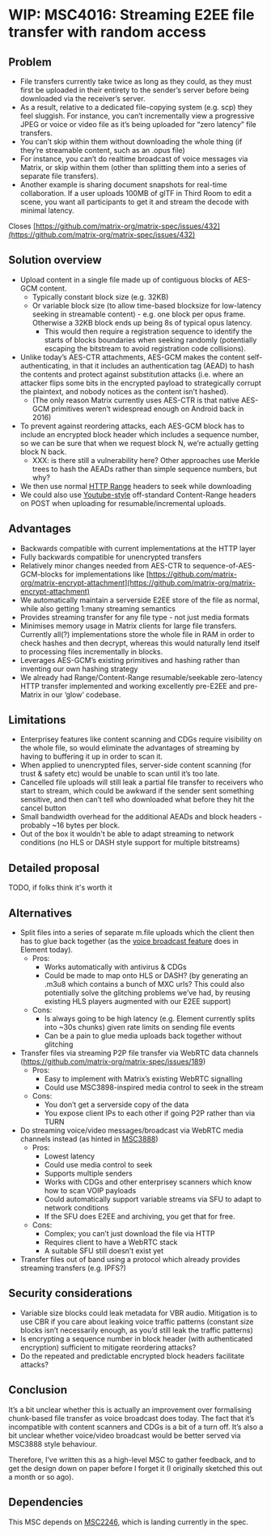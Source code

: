 # WIP: MSC4016: Streaming E2EE file transfer with random access

## Problem

* File transfers currently take twice as long as they could, as they must first be uploaded in their entirety to the sender’s server before being downloaded via the receiver’s server.
* As a result, relative to a dedicated file-copying system (e.g. scp) they feel sluggish. For instance, you can’t incrementally view a progressive JPEG or voice or video file as it’s being uploaded for “zero latency” file transfers.
* You can’t skip within them without downloading the whole thing (if they’re streamable content, such as an .opus file)
* For instance, you can’t do realtime broadcast of voice messages via Matrix, or skip within them (other than splitting them into a series of separate file transfers).
* Another example is sharing document snapshots for real-time collaboration. If a user uploads 100MB of glTF in Third Room to edit a scene, you want all participants to get it and stream the decode with minimal latency.

Closes [https://github.com/matrix-org/matrix-spec/issues/432](https://github.com/matrix-org/matrix-spec/issues/432) 

## Solution overview

* Upload content in a single file made up of contiguous blocks of AES-GCM content.
    * Typically constant block size (e.g. 32KB)
    * Or variable block size (to allow time-based blocksize for low-latency seeking in streamable content) - e.g. one block per opus frame.  Otherwise a 32KB block ends up being 8s of typical opus latency.
        * This would then require a registration sequence to identify the starts of blocks boundaries when seeking randomly (potentially escaping the bitstream to avoid registration code collisions).
* Unlike today’s AES-CTR attachments, AES-GCM makes the content self-authenticating, in that it includes an authentication tag (AEAD) to hash the contents and protect against substitution attacks (i.e. where an attacker flips some bits in the encrypted payload to strategically corrupt the plaintext, and nobody notices as the content isn’t hashed).
    * (The only reason Matrix currently uses AES-CTR is that native AES-GCM primitives weren’t widespread enough on Android back in 2016)
* To prevent against reordering attacks, each AES-GCM block has to include an encrypted block header which includes a sequence number, so we can be sure that when we request block N, we’re actually getting block N back.
    * XXX: is there still a vulnerability here? Other approaches use Merkle trees to hash the AEADs rather than simple sequence numbers, but why?
* We then use normal [HTTP Range](https://datatracker.ietf.org/doc/html/rfc2616#section-14.35.1) headers to seek while downloading
* We could also use [Youtube-style](https://developers.google.com/youtube/v3/guides/using_resumable_upload_protocol) off-standard Content-Range headers on POST when uploading for resumable/incremental uploads.

## Advantages

* Backwards compatible with current implementations at the HTTP layer
* Fully backwards compatible for unencrypted transfers
* Relatively minor changes needed from AES-CTR to sequence-of-AES-GCM-blocks for implementations like [https://github.com/matrix-org/matrix-encrypt-attachment](https://github.com/matrix-org/matrix-encrypt-attachment)  
* We automatically maintain a serverside E2EE store of the file as normal, while also getting 1:many streaming semantics
* Provides streaming transfer for any file type - not just media formats
* Minimises memory usage in Matrix clients for large file transfers. Currently all(?) implementations store the whole file in RAM in order to check hashes and then decrypt, whereas this would naturally lend itself to processing files incrementally in blocks.
* Leverages AES-GCM’s existing primitives and hashing rather than inventing our own hashing strategy
* We already had Range/Content-Range resumable/seekable zero-latency HTTP transfer implemented and working excellently pre-E2EE and pre-Matrix in our ‘glow’ codebase.

## Limitations

* Enterprisey features like content scanning and CDGs require visibility on the whole file, so would eliminate the advantages of streaming by having to buffering it up in order to scan it.
* When applied to unencrypted files, server-side content scanning (for trust & safety etc) would be unable to scan until it’s too late.
* Cancelled file uploads will still leak a partial file transfer to receivers who start to stream, which could be awkward if the sender sent something sensitive, and then can’t tell who downloaded what before they hit the cancel button
* Small bandwidth overhead for the additional AEADs and block headers - probably ~16 bytes per block.
* Out of the box it wouldn't be able to adapt streaming to network conditions (no HLS or DASH style support for multiple bitstreams)

## Detailed proposal

TODO, if folks think it's worth it

## Alternatives

* Split files into a series of separate m.file uploads which the client then has to glue back together (as the [voice broadcast feature](https://github.com/vector-im/element-meta/discussions/632) does in Element today).
    * Pros:
        * Works automatically with antivirus & CDGs
        * Could be made to map onto HLS or DASH? (by generating an .m3u8 which contains a bunch of MXC urls? This could also potentially solve the glitching problems we’ve had, by reusing existing HLS players augmented with our E2EE support)
    * Cons:
        * Is always going to be high latency (e.g. Element currently splits into ~30s chunks) given rate limits on sending file events
        * Can be a pain to glue media uploads back together without glitching
* Transfer files via streaming P2P file transfer via WebRTC data channels (https://github.com/matrix-org/matrix-spec/issues/189)
    * Pros:
        * Easy to implement with Matrix’s existing WebRTC signalling
        * Could use MSC3898-inspired media control to seek in the stream
    * Cons:
        * You don’t get a serverside copy of the data
        * You expose client IPs to each other if going P2P rather than via TURN
* Do streaming voice/video messages/broadcast via WebRTC media channels instead (as hinted in [MSC3888](https://github.com/matrix-org/matrix-spec-proposals/pull/3888))
    * Pros:
        * Lowest latency
        * Could use media control to seek
        * Supports multiple senders
        * Works with CDGs and other enterprisey scanners which know how to scan VOIP payloads
        * Could automatically support variable streams via SFU to adapt to network conditions
        * If the SFU does E2EE and archiving, you get that for free.
    * Cons:
        * Complex; you can’t just download the file via HTTP
        * Requires client to have a WebRTC stack
        * A suitable SFU still doesn’t exist yet
* Transfer files out of band using a protocol which already provides streaming transfers (e.g. IPFS?)

## Security considerations

* Variable size blocks could leak metadata for VBR audio.  Mitigation is to use CBR if you care about leaking voice traffic patterns (constant size blocks isn’t necessarily enough, as you’d still leak the traffic patterns)
* Is encrypting a sequence number in block header (with authenticated encryption) sufficient to mitigate reordering attacks?
* Do the repeated and predictable encrypted block headers facilitate attacks?

## Conclusion

It’s a bit unclear whether this is actually an improvement over formalising chunk-based file transfer as voice broadcast does today.  The fact that it’s incompatible with content scanners and CDGs is a bit of a turn off.  It’s also a bit unclear whether voice/video broadcast would be better served via MSC3888 style behaviour.

Therefore, I’ve written this as a high-level MSC to gather feedback, and to get the design down on paper before I forget it (I originally sketched this out a month or so ago).

## Dependencies

This MSC depends on [MSC2246](https://github.com/matrix-org/matrix-spec-proposals/pull/2246), which is landing currently in the spec.